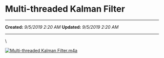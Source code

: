 Multi-threaded Kalman Filter
============================

  -------------- --------------------
  **Created:**   *9/5/2019 2:20 AM*
  **Updated:**   *9/5/2019 2:20 AM*
  -------------- --------------------

\

[![Multi-threaded Kalman
Filter.m4a](Multi-threaded%20Kalman%20Filter_files/9118b5aa5d2db07afde202a5c7b625fd.png)](Multi-threaded%20Kalman%20Filter_files/Multi-threaded%20Kalman%20Filter.m4a)

 
